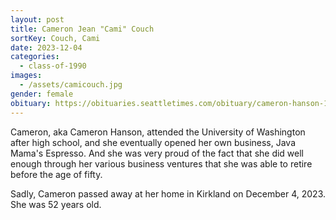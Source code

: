 ```yaml
---
layout: post
title: Cameron Jean "Cami" Couch
sortKey: Couch, Cami
date: 2023-12-04
categories:
  - class-of-1990
images:
  - /assets/camicouch.jpg
gender: female
obituary: https://obituaries.seattletimes.com/obituary/cameron-hanson-1091174278
---
```

Cameron, aka Cameron Hanson, attended the University of Washington after high school, and she eventually opened her own business, Java Mama's Espresso.  And she was very proud of the fact that she did well enough through her various business ventures that she was able to retire before the age of fifty. 

S﻿adly, Cameron passed away at her home in Kirkland on December 4, 2023. She was 52 years old.